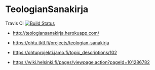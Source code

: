 # TeologianSanakirja
Travis CI
 [![Build Status](https://travis-ci.org/ohtu-pax/TeologianSanakirja.svg)](https://travis-ci.org/ohtu-pax/TeologianSanakirja)


* http://teologiansanakirja.herokuapp.com/

* https://ohtu.tktl.fi/projects/teologian-sanakirja

* https://ohtuprojekti.jamo.fi/topic_descriptions/102

* https://wiki.helsinki.fi/pages/viewpage.action?pageId=101286782


